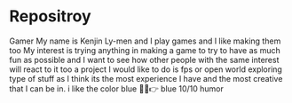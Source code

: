 # Repositroy
Gamer
My name is Kenjin Ly-men and I play games and I like making them too
My interest is trying anything in making a game to try to have as much fun as possible and I want to see how other people with the same interest will react to it too
a project I would like to do is fps or open world exploring type of stuff as I think its the most experience I have and the most creative that I can be in.
i like the color blue 
👋🤡👉 blue 10/10 humor

